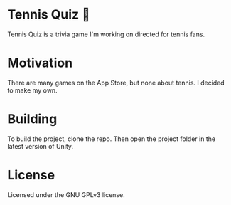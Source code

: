 # Tennis Quiz 🎾

Tennis Quiz is a trivia game I'm working on directed for tennis fans.

# Motivation

There are many games on the App Store, but none about tennis. I decided to make my own.

# Building

To build the project, clone the repo. Then open the project folder in the latest version of Unity.

# License

Licensed under the GNU GPLv3 license.
